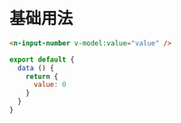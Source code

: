 # 基础用法

```html
<n-input-number v-model:value="value" />
```

```js
export default {
  data () {
    return {
      value: 0
    }
  }
}
```
